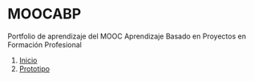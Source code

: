 # MOOCABP

Portfolio de aprendizaje del MOOC Aprendizaje Basado en Proyectos en Formación Profesional


1. [Inicio](docs/README.md)
2. [Prototipo](docs/Prototipo.md)
